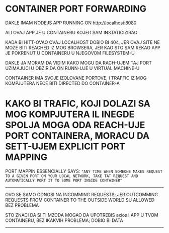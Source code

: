 # CONTAINER PORT FORWARDING

DAKLE IMAM NODEJS APP RUNNING ON <http://localhost:8080>

ALI OVAJ APP JE U CONTAINERU KOJEG SAM INSTATICIZIRAO

KADA BI HITT-OVAO OVAJ LOCALHOST DOBIO BI 404, JER OVAJ SITE NE MOZE BITI REACHED IZ MOG BROWSERA, JER KAO STO SAM REKAO APP JE POKRENUT U CONTAINERU U NJEGOVOM FILESYSTEM-U

DAKLE JA MORAM DA VIDIM KAKO MOGU DA RACH-UJEM TAJ PORT UZIMAJUCI U OBZIR DA ON RUNN-UJE U VIRTUAL MACHINE-U

CONTAAINER IMA SVOJE IZOLOVANE PORTOVE, I TRAFFIC IZ MOG KOMPJUTERA NECE BITI DIRECTED DO CONTAINER-A

# KAKO BI TRAFIC, KOJI DOLAZI SA MOG KOMPJUTERA IL INEGDE SPOLJA MOGA ODA REACH-UJE PORT CONTAINERA, MORACU DA SETT-UJEM EXPLICIT PORT MAPPING

PORT MAPPIN ESSENCIALLY SAYS: `"ANY TIME WHEN SOMEONE MAKES REQUEST TO A GIVEN PORT ON YOUR LOCAL NETWORK, TAKE TAT REQUEST AND AUTOMATICALLY PORT IT TO SOME PORT INSIDE CONTAINER"`

***

OVO SE SAMO ODNOSI NA INCOMMING REQUESTS; JER OUTCOMMING REQUESTS FROM CONTAINER TO THE OUTSIDE WORLD SU ALLOWED BEZ PROBLEMA

STO ZNACI DA SI TI MZODA MOGAO DA UPOTREBIS axios I APP U TVOM CONTAINERU, BEZ IKAKVIH PROBLEMA; DOBIO BI DATA

***
